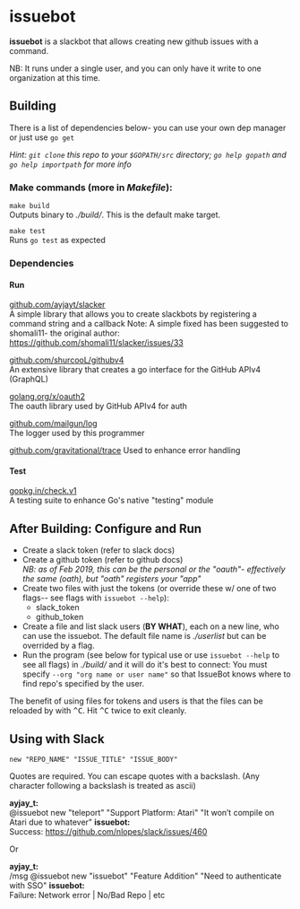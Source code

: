 # issuebot

**issuebot** is a slackbot that allows creating new github issues with a command.

NB: It runs under a single user, and you can only have it write to one organization at this time.

## Building

There is a list of dependencies below- you can use your own dep manager or just use `go get`

_Hint: `git clone` this repo to your `$GOPATH/src` directory; `go help gopath` and `go help importpath` for more info_

### Make commands (more in _Makefile_): 

`make build`  
Outputs binary to _./build/_. This is the default make target.

`make test`  
Runs `go test` as expected

### Dependencies

#### Run

[github.com/ayjayt/slacker](https://github.com/shomali11/slacker)  
A simple library that allows you to create slackbots by registering a command string and a callback
Note: A simple fixed has been suggested to shomali11- the original author: https://github.com/shomali11/slacker/issues/33

[github.com/shurcooL/githubv4](https://github.com/shomali11/slacker)  
An extensive library that creates a go interface for the GitHub APIv4 (GraphQL)

[golang.org/x/oauth2](https://godoc.org/golang.org/x/oauth2)  
The oauth library used by GitHub APIv4 for auth

[github.com/mailgun/log](https://github.com/mailgun/log)  
The logger used by this programmer

[github.com/gravitational/trace](https://github.com/gravitational/trace)
Used to enhance error handling

#### Test

[gopkg.in/check.v1](https://gopkg.in/check.v1)  
A testing suite to enhance Go's native "testing" module

## After Building: Configure and Run

* Create a slack token (refer to slack docs)
* Create a github token (refer to github docs)  
_NB: as of Feb 2019, this can be the personal or the "oauth"- effectively the same (oath), but "oath" registers your "app"_
* Create two files with just the tokens (or override these w/ one of two flags-- see flags with `issuebot --help`):
  * slack_token
  * github_token
* Create a file and list slack users (**BY WHAT**), each on a new line, who can use the issuebot. The default file name is *./userlist* but can be overrided by a flag.
* Run the program (see below for typical use or use `issuebot --help` to see all flags) in _./build/_ and it will do it's best to connect:
You must specify `--org "org name or user name"` so that IssueBot knows where to find repo's specified by the user.

The benefit of using files for tokens and users is that the files can be reloaded by with <kbd>^C</kbd>. Hit <kbd>^C</kbd> twice to exit cleanly.

## Using with Slack

`new "REPO_NAME" "ISSUE_TITLE" "ISSUE_BODY"`

Quotes are required. You can escape quotes with a backslash. (Any character following a backslash is treated as ascii)

**ayjay_t:**  
@issuebot new "teleport" "Support Platform: Atari" "It won’t compile on Atari due to whatever"
**issuebot:**  
Success: https://github.com/nlopes/slack/issues/460  

Or

**ayjay_t:**  
/msg @issuebot new "issuebot" "Feature Addition" "Need to authenticate with SSO"
**issuebot:**  
Failure: Network error | No/Bad Repo | etc  
